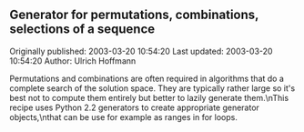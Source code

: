 ## Generator for permutations, combinations, selections of a sequence 
Originally published: 2003-03-20 10:54:20 
Last updated: 2003-03-20 10:54:20 
Author: Ulrich Hoffmann 
 
Permutations and combinations are often required in algorithms that do a complete search of the solution space. They are typically rather large so it's best not to  compute them entirely but better to lazily generate them.\nThis recipe uses Python 2.2 generators to create appropriate generator objects,\nthat can be use for example as ranges in for loops.